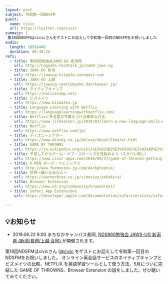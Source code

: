 ```yaml
---
layout: post
subject: 令和第一回NDSFM
guest:
  name: civic
  url: https://twitter.com/civic
summary: |
 第18回NDSFMはcivicさんをゲストにお迎えして令和第一回目のNDSFMをお祝いしました
audio:
  length: 18918448
  duration: 00:39:24
refs:
  - title: 第60回勉強会JAWS-UG 新潟県
    url: http://nagaoka.techtalk.jp/no60-jaws-ug
  - title: JAWS-UG 新潟
    url: https://jawsug-niigata.connpass.com
  - title: JAWS-UG 上越
    url: https://jawsug-joetsumyoko.doorkeeper.jp/
  - title: ネイティブキャンプ
    url: https://nativecamp.net/
  - title: ビズメイツ
    url: https://www.bizmates.jp
  - title: Language Learning with Netflix
    url: https://languagelearningwithnetflix.com/
  - title: Netflixに多言語の字幕をつける簡単な方法
    url: https://www.lifehacker.jp/2019/03/learn-a-new-language-while-watching-netflix.html
  - title: Netflix
    url: https://www.netflix.com/jp/
  - title: ディズニーシアター
    url: https://www.disney.co.jp/deluxe/about/theater.html
  - title: GAME OF THROWNS
    url: https://ja.wikipedia.org/wiki/%E3%82%B2%E3%83%BC%E3%83%A0%E3%83%BB%E3%82%AA%E3%83%96%E3%83%BB%E3%82%B9%E3%83%AD%E3%83%BC%E3%83%B3%E3%82%BA
  - title: 予習してからゲーム・オブ・スローンズを見始めよう（ネタバレ無し）
    url: https://www.civic-apps.com/2016/05/17/game-of-thrones-getting-start/
  - title: X-MEN ダーク・フェニックス
    url: http://www.foxmovies-jp.com/darkphoenix/
  - title: 世界一嫌いなあなたへ
    url: https://warnerbros.co.jp/c/movies/sekakira/
  - title: Browser Extension
    url: https://www.w3.org/community/browserext/
  - title: Safari App Extensions
    url: https://developer.apple.com/documentation/safariservices/safari_app_extensions?language=objc

---
```


## 💡お知らせ

- 2019.06.22 9:00 まちなかキャンパス長岡, [NDS#60勉強会 JAWS-UG 新潟県 (新潟/長岡/上越 合同) ](http://nagaoka.techtalk.jp/no60-jaws-ug)が開催されます。


第18回NDSFMはcivicさん ([@civic](https://twitter.com/civic) をゲストにお迎えして令和第一回目のNDSFMをお祝いしました。
オンライン英会話サービスのネイティブキャンプとビズメイツの比較、NETFLIX を英語学習ツールとして使う方法、5月についに完結した GAME OF THROWNS、Browser Extension の話をしました。ぜひ聴いてみてください。
